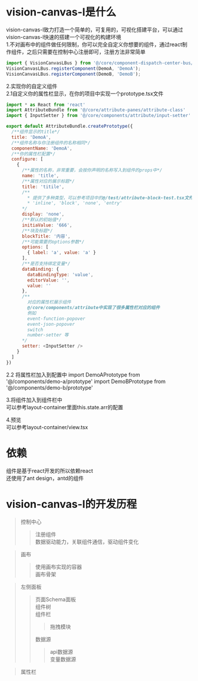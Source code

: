 # vision-canvas-l是什么
vision-canvas-l致力打造一个简单的，可复用的，可视化搭建平台，可以通过vision-canvas-l快速的搭建一个可视化的构建环境
<br>
1.不对画布中的组件做任何限制，你可以完全自定义你想要的组件，通过react制作组件，之后只需要在控制中心注册即可，注册方法非常简单
```javascript
import { VisionCanvasLBus } from '@/core/component-dispatch-center-bus/index'; // 导入控制中心
VisionCanvasLBus.registerComponent(DemoA, 'DemoA');
VisionCanvasLBus.registerComponent(DemoB, 'DemoB');
```
2.实现你的自定义组件<br>
2.1自定义你的属性栏显示，在你的项目中实现一个prototype.tsx文件
```javascript
import * as React from 'react'
import AttributeBundle from '@/core/attribute-panes/attribute-class'
import { InputSetter } from '@/core/components/attribute/input-setter'

export default AttributeBundle.createPrototype({
  /**组件显示的title*/
  title: 'DemoA',
  /**组件名称与你注册组件的名称相同*/
  componentName: 'DemoA',
  /**你的属性栏配置*/
  configure: [
    {
      /**属性的名称，非常重要，会按你声明的名称写入到组件的props中*/
      name: 'title',
      /**属性对应的展示标题*/
      title: 'titile',
      /**
        * 提供了多种类型，可以参考项目中的@/test/attribute-block-test.tsx文件
        * 'inline', 'block', 'none', 'entry'
      */
      display: 'none',
      /**默认的初始值*/
      initiaValue: '666',
      /**块及标题*/
      blockTitle: '内容',
      /**可能需要的options参数*/
      options: [
        { label: 'a', value: 'a' }
      ],
      /**是否支持绑定变量*/
      dataBinding: {
        dataBindingType: 'value',
        editorValue: '',
        value: ''
      },
      /**
        对应的属性栏展示组件
        @/core/components/attribute中实现了很多属性栏对应的组件
        例如 
        event-function-popover
        event-json-popover
        switch
        number-setter 等
      */
      setter: <InputSetter />
    }
  ]
})
```
2.2 将属性栏加入到配置中
import DemoAPrototype from '@/components/demo-a/prototype'
import DemoBPrototype from '@/components/demo-b/prototype'

3.将组件加入到组件栏中<br>
可以参考layout-container里面this.state.arr的配置

4.预览<br>
可以参考layout-container/view.tsx

# 依赖
组件是基于react开发的所以依赖react<br>
还使用了ant design，antd的组件<br>

# vision-canvas-l的开发历程
> 控制中心
>> 注册组件<br>
>> 数据驱动能力，关联组件通信，驱动组件变化<br>

> 画布
>>使用画布实现的容器<br>
>>画布骨架<br>

> 左侧面板
>>页面Schema面板<br>
>>组件树<br>
>>组件栏<br>
>>>拖拽模块<br>
>>
>>数据源<br>
>>>api数据源<br>
>>>变量数据源<br>

> 属性栏

